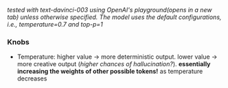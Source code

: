 _tested with text-davinci-003 using OpenAI's playground(opens in a new tab) unless otherwise specified. The model uses the default configurations, i.e., temperature=0.7 and top-p=1_

### Knobs

- Temperature: higher value -> more deterministic output. lower value -> more creative output (_higher chances of hallucination?_). **essentially increasing the weights of other possible tokens!** as temperature decreases
